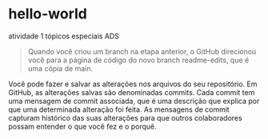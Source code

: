 # hello-world
atividade 1 tópicos especiais ADS
>Quando você criou um branch na etapa anterior, o GitHub direcionou você para a página de código do novo branch readme-edits, que é uma cópia de main.

Você pode fazer e salvar as alterações nos arquivos do seu repositório. Em GitHub, as alterações salvas são denominadas commits. Cada commit tem uma mensagem de commit associada, que é uma descrição que explica por que uma determinada alteração foi feita. As mensagens de commit capturam histórico das suas alterações para que outros colaboradores possam entender o que você fez e o porquê.
